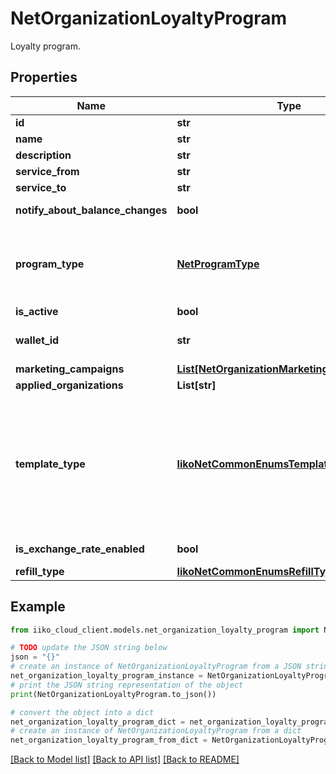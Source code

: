 # NetOrganizationLoyaltyProgram

Loyalty program.

## Properties

Name | Type | Description | Notes
------------ | ------------- | ------------- | -------------
**id** | **str** | Program id. | [optional] 
**name** | **str** | Program name. Can be null. | [optional] 
**description** | **str** | Program description. Can be null. | [optional] 
**service_from** | **str** | Program works since date. | [optional] 
**service_to** | **str** | Program works till date. | [optional] 
**notify_about_balance_changes** | **bool** | Notify customer when balance has changed (sms/push). | [optional] 
**program_type** | [**NetProgramType**](NetProgramType.md) | Program type.  &lt;br&gt;0 - deposit or corporate nutrition,&lt;br /&gt;1 - bonus program,&lt;br /&gt;2 - products program,&lt;br /&gt;3 - discount program,&lt;br /&gt;4 - certificate program. | [optional] 
**is_active** | **bool** | Program is active. | [optional] 
**wallet_id** | **str** | Wallet id. Program has only wallet that means global payment type for customers. | [optional] 
**marketing_campaigns** | [**List[NetOrganizationMarketingCampaignInfo]**](NetOrganizationMarketingCampaignInfo.md) | Program marketing campaigns. | [optional] 
**applied_organizations** | **List[str]** | Program applied organizations. | [optional] 
**template_type** | [**IikoNetCommonEnumsTemplateType**](IikoNetCommonEnumsTemplateType.md) | Program template type.  &lt;br&gt;0 - None,&lt;br /&gt;1 - BonusProgram,&lt;br /&gt;2 - DiscountProgram,&lt;br /&gt;3 - NthDishProgram,&lt;br /&gt;4 - ManualOrderAnonymousDiscount,&lt;br /&gt;5 - AutoOrderAnonymousDiscount,&lt;br /&gt;6 - AutoDishAnonymousDiscount,&lt;br /&gt;7 - PromotionsProgram,&lt;br /&gt;8 - NthDishPromotionsProgram. | [optional] 
**is_exchange_rate_enabled** | **bool** | Exchange rate for bonuses and real currency. | [optional] 
**refill_type** | [**IikoNetCommonEnumsRefillType**](IikoNetCommonEnumsRefillType.md) | Refill type with payment. | [optional] 

## Example

```python
from iiko_cloud_client.models.net_organization_loyalty_program import NetOrganizationLoyaltyProgram

# TODO update the JSON string below
json = "{}"
# create an instance of NetOrganizationLoyaltyProgram from a JSON string
net_organization_loyalty_program_instance = NetOrganizationLoyaltyProgram.from_json(json)
# print the JSON string representation of the object
print(NetOrganizationLoyaltyProgram.to_json())

# convert the object into a dict
net_organization_loyalty_program_dict = net_organization_loyalty_program_instance.to_dict()
# create an instance of NetOrganizationLoyaltyProgram from a dict
net_organization_loyalty_program_from_dict = NetOrganizationLoyaltyProgram.from_dict(net_organization_loyalty_program_dict)
```
[[Back to Model list]](../README.md#documentation-for-models) [[Back to API list]](../README.md#documentation-for-api-endpoints) [[Back to README]](../README.md)


